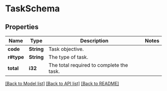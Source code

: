 # TaskSchema

## Properties

Name | Type | Description | Notes
------------ | ------------- | ------------- | -------------
**code** | **String** | Task objective. | 
**r#type** | **String** | The type of task. | 
**total** | **i32** | The total required to complete the task. | 

[[Back to Model list]](../README.md#documentation-for-models) [[Back to API list]](../README.md#documentation-for-api-endpoints) [[Back to README]](../README.md)


